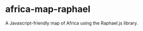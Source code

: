 africa-map-raphael
==================

A Javascript-friendly map of Africa using the Raphael.js library.